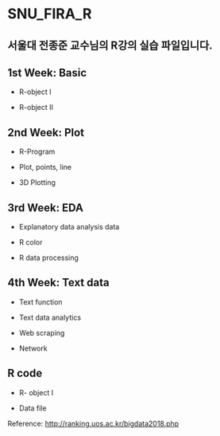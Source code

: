 # SNU_FIRA_R
 
## 서울대 전종준 교수님의 R강의 실습 파일입니다.

## 1st Week: Basic

- R-object I

- R-object II

## 2nd Week: Plot

- R-Program

- Plot, points, line

- 3D Plotting

## 3rd Week: EDA

- Explanatory data analysis data

- R color

- R data processing

## 4th Week: Text data

- Text function

- Text data analytics

- Web scraping

- Network

## R code

- R- object I

- Data file


Reference: http://ranking.uos.ac.kr/bigdata2018.php
